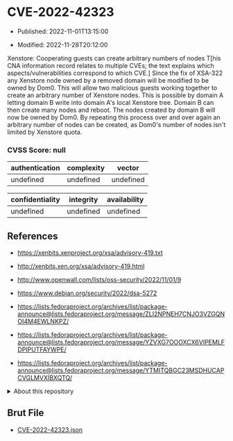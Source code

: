# CVE-2022-42323

- Published: 2022-11-01T13:15:00

- Modified: 2022-11-28T20:12:00

Xenstore: Cooperating guests can create arbitrary numbers of nodes T[his CNA information record relates to multiple CVEs; the text explains which aspects/vulnerabilities correspond to which CVE.] Since the fix of XSA-322 any Xenstore node owned by a removed domain will be modified to be owned by Dom0. This will allow two malicious guests working together to create an arbitrary number of Xenstore nodes. This is possible by domain A letting domain B write into domain A's local Xenstore tree. Domain B can then create many nodes and reboot. The nodes created by domain B will now be owned by Dom0. By repeating this process over and over again an arbitrary number of nodes can be created, as Dom0's number of nodes isn't limited by Xenstore quota.

### CVSS Score: **null**

| authentication | complexity | vector |
| --- | --- | --- |
| undefined | undefined | undefined |

| confidentiality | integrity | availability |
| --- | --- | --- |
| undefined | undefined | undefined |

## References

* https://xenbits.xenproject.org/xsa/advisory-419.txt

* http://xenbits.xen.org/xsa/advisory-419.html

* http://www.openwall.com/lists/oss-security/2022/11/01/9

* https://www.debian.org/security/2022/dsa-5272

* https://lists.fedoraproject.org/archives/list/package-announce@lists.fedoraproject.org/message/ZLI2NPNEH7CNJO3VZGQNOI4M4EWLNKPZ/

* https://lists.fedoraproject.org/archives/list/package-announce@lists.fedoraproject.org/message/YZVXG7OOOXCX6VIPEMLFDPIPUTFAYWPE/

* https://lists.fedoraproject.org/archives/list/package-announce@lists.fedoraproject.org/message/YTMITQBGC23MSDHUCAPCVGLMVXIBXQTQ/

<details>
<summary>About this repository</summary> 

  This repository is part of the project [Live Hack CVE](https://github.com/Live-Hack-CVE). Main website can be found [www.live-hack.org](https://www.live-hack.org) 
  
  Made by [Sn0wAlice](https://github.com/Sn0wAlice) for the people that care about security and need to have a feed of the latest CVEs. Hope you enjoy it, don't forget to star the repo and follow me on [Twitter](https://twitter.com/Sn0wAlice) and [Github](https://github.com/Sn0wAlice). And that is my [personnal website](https://www.alice-snow.me/)

  - [Home Page](https://github.com/Live-Hack-CVE)
  - [Framework](https://github.com/Live-Hack-CVE/cve-framework)
  - [CVE database](https://github.com/Live-Hack-CVE/full_database)
  - [Changelog](https://github.com/Live-Hack-CVE/Changelog)
</details>

## Brut File

* [CVE-2022-42323.json](https://raw.githubusercontent.com/Live-Hack-CVE/full_database/main/cves/2022/CVE-2022-42323.json)

